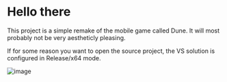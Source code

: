# Hello there

This project is a simple remake of the mobile game called Dune.
It will most probably not be very aestheticly pleasing.

If for some reason you want to open the source project, the VS solution is configured in Release/x64 mode.

![image](https://github.com/user-attachments/assets/44774e95-9250-4819-a6c2-470bcd085be8)
